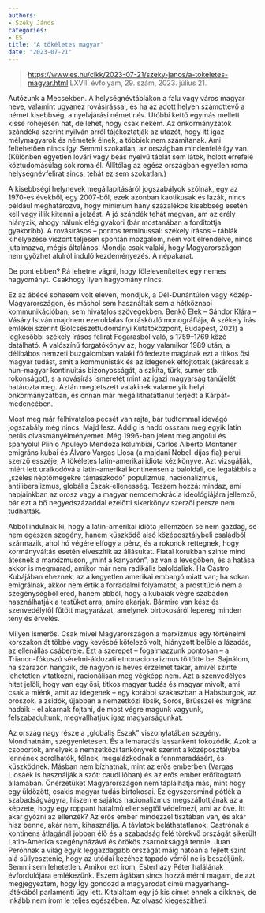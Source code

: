 ```yaml
---
authors:
- Széky János
categories:
- ÉS
title: "A tökéletes magyar"
date: "2023-07-21"
---
```


> https://www.es.hu/cikk/2023-07-21/szeky-janos/a-tokeletes-magyar.html
> LXVII. évfolyam, 29. szám, 2023. július 21.

Autózunk a Mecsekben. A helységnévtáblákon a falu vagy város magyar neve, valamint ugyanez rovásírással, és ha az adott helyen számottevő a német kisebbség, a nyelvjárási német név. Utóbbi kettő egymás mellett kissé röhejesen hat, de lehet, hogy csak nekem. Az önkormányzatok szándéka szerint nyilván arról tájékoztatják az utazót, hogy itt igaz mélymagyarok és németek élnek, a többiek nem számítanak. Ami feltehetően nincs így. Semmi szokatlan, az országban mindenfelé így van. (Különben egyetlen lovári vagy beás nyelvű táblát sem látok, holott errefelé köztudomásúlag sok roma él. Állítólag az egész országban egyetlen roma helységnévfelirat sincs, tehát ez sem szokatlan.)

A kisebbségi helynevek megállapításáról jogszabályok szólnak, egy az 1970-es évekből, egy 2007-ből, ezek azonban kaotikusak és lazák, nincs például meghatározva, hogy minimum hány százalékos kisebbség esetén kell vagy illik kitenni a jelzést. A jó szándék tehát megvan, ám az erély hiányzik, ahogy nálunk elég gyakori (bár mostanában a fordítottja gyakoribb). A rovásírásos – pontos terminussal: székely írásos – táblák kihelyezése viszont teljesen spontán mozgalom, nem volt elrendelve, nincs jutalmazva, mégis általános. Mondja csak valaki, hogy Magyarországon nem győzhet alulról induló kezdeményezés. A népakarat.

De pont ebben? Rá lehetne vágni, hogy fölelevenítettek egy nemes hagyományt. Csakhogy ilyen hagyomány nincs.

Ez az ábécé sohasem volt eleven, mondjuk, a Dél-Dunántúlon vagy Közép-Magyarországon, és máshol sem használták sem a hétköznapi kommunikációban, sem hivatalos szövegekben. Benkő Elek – Sándor Klára – Vásáry István majdnem ezeroldalas forrásközlő monográfiája, A székely írás emlékei szerint (Bölcsészettudományi Kutatóközpont, Budapest, 2021) a legkésőbbi székely írásos felirat Fogarasból való, s 1759–1769 közé datálható. A valószínű forgatókönyv az, hogy valamikor 1989 után, a délibábos nemzeti buzgalomban valaki fölfedezte magának ezt a titkos ősi magyar tudást, amit a kommunisták és az idegenek elfojtottak (akárcsak a hun–magyar kontinuitás bizonyosságát, a szkíta, türk, sumer stb. rokonságot), s a rovásírás ismeretét mint az igazi magyarság tanújelét határozta meg. Aztán megtetszett valakinek valamelyik helyi önkormányzatban, és onnan már megállíthatatlanul terjedt a Kárpát-medencében.

Most meg már félhivatalos pecsét van rajta, bár tudtommal idevágó jogszabály még nincs. Majd lesz. Addig is hadd osszam meg egyik latin betűs olvasmányélményemet. Még 1996-ban jelent meg angolul és spanyolul Plinio Apuleyo Mendoza kolumbiai, Carlos Alberto Montaner emigráns kubai és Álvaro Vargas Llosa (a majdani Nobel-díjas fia) perui szerző esszéje, A tökéletes latin-amerikai idióta kézikönyve. Azt vizsgálják, miért lett uralkodóvá a latin-amerikai kontinensen a baloldali, de legalábbis a „széles néptömegekre támaszkodó” populizmus, nacionalizmus, antiliberalizmus, globális Észak-ellenesség. Teszem hozzá: mindaz, ami napjainkban az orosz vagy a magyar nemdemokrácia ideológiájára jellemző, bár ezt a bő negyedszázaddal ezelőtti sikerkönyv szerzői persze nem tudhatták.

Abból indulnak ki, hogy a latin-amerikai idióta jellemzően se nem gazdag, se nem egészen szegény, hanem küszködő alsó középosztálybeli családból származik, ahol hó végére elfogy a pénz, és a rokonok rettegnek, hogy kormányváltás esetén elveszítik az állásukat. Fiatal korukban szinte mind átesnek a marxizmuson, „mint a kanyarón”, az van a levegőben, és a hatása akkor is megmarad, amikor már nem radikális baloldaliak. Ha Castro Kubájában éheznek, az a kegyetlen amerikai embargó miatt van; ha sokan emigrálnak, akkor nem értik a forradalmi folyamatot; a prostitúció nem a szegénységből ered, hanem abból, hogy a kubaiak végre szabadon használhatják a testüket arra, amire akarják. Bármire van kész és szenvedélytől fűtött magyarázat, amelynek birtokosáról lepereg minden tény és érvelés.

Milyen ismerős. Csak mivel Magyarországon a marxizmus egy történelmi korszakon át többé vagy kevésbé kötelező volt, hiányzott belőle a lázadás, az ellenállás csábereje. Ezt a szerepet – fogalmazzunk pontosan – a Trianon-fókuszú sérelmi-áldozati etnonacionalizmus töltötte be. Sajnálom, ha szárazon hangzik, de nagyon is heves érzelmet takar, amivel szinte lehetetlen vitatkozni, racionálisan meg végképp nem. Azt a szenvedélyes hitet jelöli, hogy van egy ősi, titkos magyar tudás és magyar mivolt, ami csak a miénk, amit az idegenek – egy korábbi szakaszban a Habsburgok, az oroszok, a zsidók, újabban a nemzetközi libsik, Soros, Brüsszel és migráns hadaik – el akarnak fojtani, de most végre magunk vagyunk, felszabadultunk, megvallhatjuk igaz magyarságunkat.

Az ország nagy része a „globális Észak” viszonylatában szegény. Mondhatnám, szégyenletesen. És a lemaradás lassanként fokozódik. Azok a csoportok, amelyek a nemzetközi tankönyvek szerint a középosztályba lennének sorolhatók, félnek, megalázkodnak a fennmaradásért, és küszködnek. Másban nem bízhatnak, mint az erős emberben (Vargas Llosáék is használják a szót: caudillóban) és az erős ember erőfitogtató államában. Önérzetüket Magyarországon nem táplálhatja más, mint hogy egy üldözött, csakis magyar tudás birtokosai. Ez egyszersmind pótlék a szabadságvágyra, hiszen e sajátos nacionalizmus megszállottjának az a képzete, hogy egy roppant hatalmú ellenségtől védelmezi, ami az övé. Itt akar győzni az ellenzék? Az erős ember mindezzel tisztában van, és akár hisz benne, akár nem, kihasználja. A távlatok beláthatatlanok: Castrónak a kontinens átlagánál jobban élő és a szabadság felé törekvő országát sikerült Latin-Amerika szegényházává és örökös zsarnoksággá tennie. Juan Perónnak a világ egyik leggazdagabb országát máig hatóan a fejlett szint alá süllyesztenie, hogy az utódai kezéhez tapadó vérről ne is beszéljünk. Semmi sem lehetetlen. Amikor ezt írom, Esterházy Péter halálának évfordulójára emlékezünk. Eszem ágában sincs hozzá mérni magam, de azt megjegyeztem, hogy Így gondozd a magyarodat című magyarhang-játékából parlamenti ügy lett. Kitaláltam egy jó kis címet ennek a cikknek, de inkább nem írom le teljes egészében. Az olvasó kiegészítheti.
